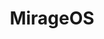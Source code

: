 ---
git: https://github.com/mirage
logohandle: mirageio
sort: mirage
title: MirageOS
twitter: https://x.com/OpenMirage
website: https://mirage.io/
wikipedia: https://en.wikipedia.org/wiki/Unikernel
---
